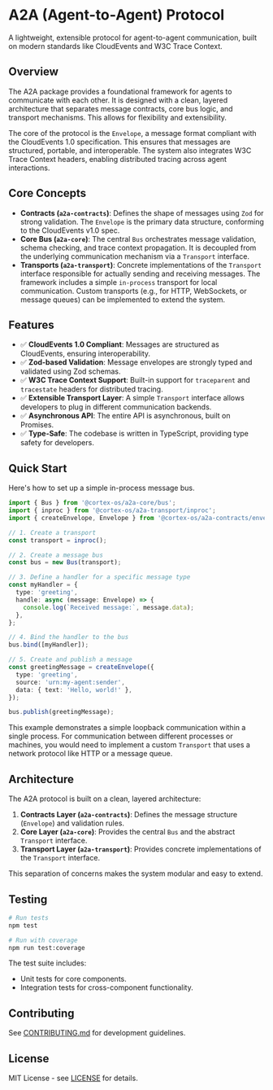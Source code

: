 # A2A (Agent-to-Agent) Protocol

A lightweight, extensible protocol for agent-to-agent communication, built on modern standards like CloudEvents and W3C Trace Context.

## Overview

The A2A package provides a foundational framework for agents to communicate with each other. It is designed with a clean, layered architecture that separates message contracts, core bus logic, and transport mechanisms. This allows for flexibility and extensibility.

The core of the protocol is the `Envelope`, a message format compliant with the CloudEvents 1.0 specification. This ensures that messages are structured, portable, and interoperable. The system also integrates W3C Trace Context headers, enabling distributed tracing across agent interactions.

## Core Concepts

- **Contracts (`a2a-contracts`)**: Defines the shape of messages using `Zod` for strong validation. The `Envelope` is the primary data structure, conforming to the CloudEvents v1.0 spec.
- **Core Bus (`a2a-core`)**: The central `Bus` orchestrates message validation, schema checking, and trace context propagation. It is decoupled from the underlying communication mechanism via a `Transport` interface.
- **Transports (`a2a-transport`)**: Concrete implementations of the `Transport` interface responsible for actually sending and receiving messages. The framework includes a simple `in-process` transport for local communication. Custom transports (e.g., for HTTP, WebSockets, or message queues) can be implemented to extend the system.

## Features

- ✅ **CloudEvents 1.0 Compliant**: Messages are structured as CloudEvents, ensuring interoperability.
- ✅ **Zod-based Validation**: Message envelopes are strongly typed and validated using Zod schemas.
- ✅ **W3C Trace Context Support**: Built-in support for `traceparent` and `tracestate` headers for distributed tracing.
- ✅ **Extensible Transport Layer**: A simple `Transport` interface allows developers to plug in different communication backends.
- ✅ **Asynchronous API**: The entire API is asynchronous, built on Promises.
- ✅ **Type-Safe**: The codebase is written in TypeScript, providing type safety for developers.

## Quick Start

Here's how to set up a simple in-process message bus.

```typescript
import { Bus } from '@cortex-os/a2a-core/bus';
import { inproc } from '@cortex-os/a2a-transport/inproc';
import { createEnvelope, Envelope } from '@cortex-os/a2a-contracts/envelope';

// 1. Create a transport
const transport = inproc();

// 2. Create a message bus
const bus = new Bus(transport);

// 3. Define a handler for a specific message type
const myHandler = {
  type: 'greeting',
  handle: async (message: Envelope) => {
    console.log(`Received message:`, message.data);
  },
};

// 4. Bind the handler to the bus
bus.bind([myHandler]);

// 5. Create and publish a message
const greetingMessage = createEnvelope({
  type: 'greeting',
  source: 'urn:my-agent:sender',
  data: { text: 'Hello, world!' },
});

bus.publish(greetingMessage);
```

This example demonstrates a simple loopback communication within a single process. For communication between different processes or machines, you would need to implement a custom `Transport` that uses a network protocol like HTTP or a message queue.

## Architecture

The A2A protocol is built on a clean, layered architecture:

1.  **Contracts Layer (`a2a-contracts`)**: Defines the message structure (`Envelope`) and validation rules.
2.  **Core Layer (`a2a-core`)**: Provides the central `Bus` and the abstract `Transport` interface.
3.  **Transport Layer (`a2a-transport`)**: Provides concrete implementations of the `Transport` interface.

This separation of concerns makes the system modular and easy to extend.

## Testing

```bash
# Run tests
npm test

# Run with coverage
npm run test:coverage
```

The test suite includes:
- Unit tests for core components.
- Integration tests for cross-component functionality.

## Contributing

See [CONTRIBUTING.md](../../CONTRIBUTING.md) for development guidelines.

## License

MIT License - see [LICENSE](../../LICENSE) for details.
